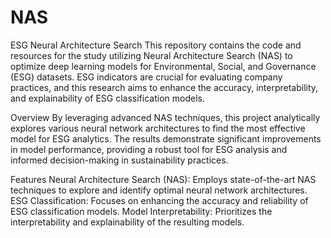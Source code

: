 # NAS

ESG Neural Architecture Search
This repository contains the code and resources for the study utilizing Neural Architecture Search (NAS) to optimize deep learning models for Environmental, Social, and Governance (ESG) datasets. ESG indicators are crucial for evaluating company practices, and this research aims to enhance the accuracy, interpretability, and explainability of ESG classification models.

Overview
By leveraging advanced NAS techniques, this project analytically explores various neural network architectures to find the most effective model for ESG analytics. The results demonstrate significant improvements in model performance, providing a robust tool for ESG analysis and informed decision-making in sustainability practices.

Features
Neural Architecture Search (NAS): Employs state-of-the-art NAS techniques to explore and identify optimal neural network architectures.
ESG Classification: Focuses on enhancing the accuracy and reliability of ESG classification models.
Model Interpretability: Prioritizes the interpretability and explainability of the resulting models.
